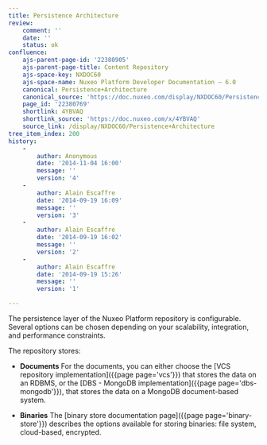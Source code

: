 ```yaml
---
title: Persistence Architecture
review:
    comment: ''
    date: ''
    status: ok
confluence:
    ajs-parent-page-id: '22380905'
    ajs-parent-page-title: Content Repository
    ajs-space-key: NXDOC60
    ajs-space-name: Nuxeo Platform Developer Documentation — 6.0
    canonical: Persistence+Architecture
    canonical_source: 'https://doc.nuxeo.com/display/NXDOC60/Persistence+Architecture'
    page_id: '22380769'
    shortlink: 4YBVAQ
    shortlink_source: 'https://doc.nuxeo.com/x/4YBVAQ'
    source_link: /display/NXDOC60/Persistence+Architecture
tree_item_index: 200
history:
    -
        author: Anonymous
        date: '2014-11-04 16:00'
        message: ''
        version: '4'
    -
        author: Alain Escaffre
        date: '2014-09-19 16:09'
        message: ''
        version: '3'
    -
        author: Alain Escaffre
        date: '2014-09-19 16:02'
        message: ''
        version: '2'
    -
        author: Alain Escaffre
        date: '2014-09-19 15:26'
        message: ''
        version: '1'

---
```

The persistence layer of the Nuxeo Platform repository is configurable. Several options can be chosen depending on your scalability, integration, and performance constraints.

The repository stores:

*   **Documents**
    For the documents, you can either choose the [VCS repository implementation]({{page page='vcs'}}) that stores the data on an RDBMS, or the [DBS - MongoDB implementation]({{page page='dbs-mongodb'}}), that stores the data on a MongoDB document-based system.

*   **Binaries**
    The [binary store documentation page]({{page page='binary-store'}}) describes the options available for storing binaries: file system, cloud-based, encrypted.

